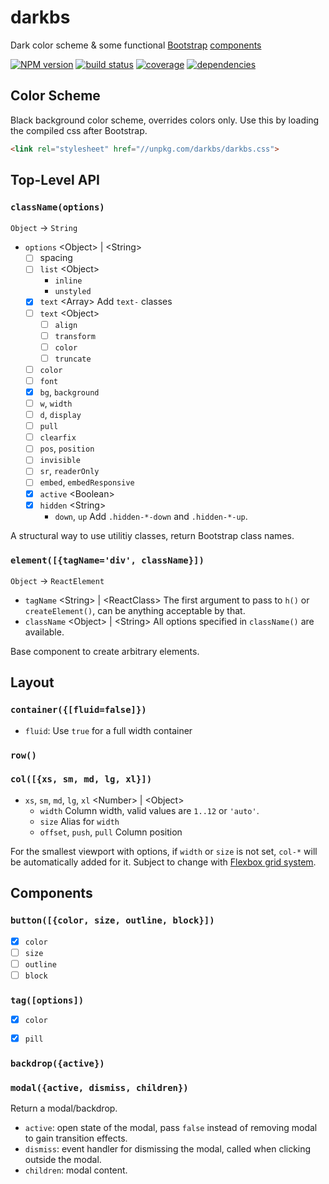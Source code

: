 # darkbs

Dark color scheme & some functional [Bootstrap][bs] [components][react]

[![NPM version][npm-image]][npm-url]
[![build status][travis-image]][travis-url]
[![coverage][codecov-image]][codecov-url]
[![dependencies][dm-image]][dm-url]

[bs]: https://github.com/twbs/bootstrap
[react]: https://github.com/facebook/react
[travis-image]: https://travis-ci.org/dk00/darkbs.svg?branch=dev
[travis-url]: https://travis-ci.org/dk00/darkbs
[npm-image]: https://img.shields.io/npm/v/darkbs.svg
[npm-url]: https://www.npmjs.com/package/darkbs
[codecov-image]: https://codecov.io/gh/dk00/darkbs/branch/master/graph/badge.svg
[codecov-url]: https://codecov.io/gh/dk00/darkbs
[dm-image]: https://david-dm.org/dk00/darkbs.svg
[dm-url]: https://david-dm.org/dk00/darkbs


## Color Scheme

Black background color scheme, overrides colors only.
Use this by loading the compiled css after Bootstrap.

```html
<link rel="stylesheet" href="//unpkg.com/darkbs/darkbs.css">
```


## Top-Level API

### `className(options)`
`Object` → `String`

- `options` &lt;Object&gt; | &lt;String&gt;
  - [ ] spacing
  - [ ] `list` &lt;Object&gt;
    - `inline`
    - `unstyled`
  - [x] `text` &lt;Array&gt;
    Add `text-` classes
  - [ ] `text` &lt;Object&gt;
    - [ ] `align`
    - [ ] `transform`
    - [ ] `color`
    - [ ] `truncate`
  - [ ] `color`
  - [ ] `font`
  - [x] `bg`, `background`
  - [ ] `w`, `width`
  - [ ] `d`, `display`
  - [ ] `pull`
  - [ ] `clearfix`
  - [ ] `pos`, `position`
  - [ ] `invisible`
  - [ ] `sr`, `readerOnly`
  - [ ] `embed`, `embedResponsive`
  - [x] `active` &lt;Boolean&gt;
  - [x] `hidden` &lt;String&gt;
    - `down`, `up`
    Add `.hidden-*-down` and `.hidden-*-up`.

A structural way to use utilitiy classes, return Bootstrap class names.

### `element([{tagName='div', className}])`
`Object` → `ReactElement`

- `tagName` &lt;String&gt; | &lt;ReactClass&gt;
  The first argument to pass to `h()` or `createElement()`, can be anything
  acceptable by that.
- `className` &lt;Object&gt; | &lt;String&gt;
  All options specified in `className()` are available.

Base component to create arbitrary elements.


## Layout

### `container({[fluid=false]})`

- `fluid`: Use `true` for a full width container

### `row()`

### `col([{xs, sm, md, lg, xl}])`
- `xs`, `sm`, `md`, `lg`, `xl` &lt;Number&gt; | &lt;Object&gt;
  - `width`
  Column width, valid values are `1..12` or `'auto'`.
  - `size`
  Alias for `width`
  - `offset`, `push`, `pull`
  Column position

For the smallest viewport with options, if `width` or `size` is not set,
`col-*` will be automatically added for it.
Subject to change with [Flexbox grid system][flex].

[flex]: http://v4-alpha.getbootstrap.com/layout/flexbox-grid/


## Components

### `button([{color, size, outline, block}])`
- [x] `color`
- [ ] `size`
- [ ] `outline`
- [ ] `block`

### `tag([options])`
- [x] `color`
- [x] `pill`


### `backdrop({active})`
### `modal({active, dismiss, children})`
Return a modal/backdrop.

- `active`: open state of the modal, pass `false` instead of removing modal to gain transition effects.
- `dismiss`: event handler for dismissing the modal, called when clicking outside the modal.
- `children`: modal content.
